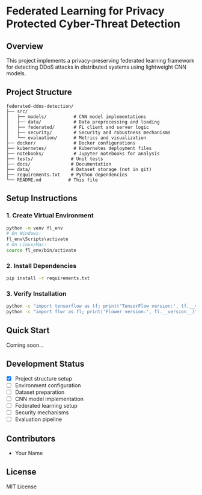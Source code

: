 # Federated Learning for Privacy Protected Cyber-Threat Detection

## Overview

This project implements a privacy-preserving federated learning framework for detecting DDoS attacks in distributed systems using lightweight CNN models.

## Project Structure

```
federated-ddos-detection/
├── src/
│   ├── models/          # CNN model implementations
│   ├── data/            # Data preprocessing and loading
│   ├── federated/       # FL client and server logic
│   ├── security/        # Security and robustness mechanisms
│   └── evaluation/      # Metrics and visualization
├── docker/              # Docker configurations
├── kubernetes/          # Kubernetes deployment files
├── notebooks/           # Jupyter notebooks for analysis
├── tests/              # Unit tests
├── docs/               # Documentation
├── data/               # Dataset storage (not in git)
├── requirements.txt    # Python dependencies
└── README.md          # This file
```

## Setup Instructions

### 1. Create Virtual Environment

```bash
python -m venv fl_env
# On Windows:
fl_env\Scripts\activate
# On Linux/Mac:
source fl_env/bin/activate
```

### 2. Install Dependencies

```bash
pip install -r requirements.txt
```

### 3. Verify Installation

```bash
python -c "import tensorflow as tf; print('TensorFlow version:', tf.__version__)"
python -c "import flwr as fl; print('Flower version:', fl.__version__)"
```

## Quick Start

Coming soon...

## Development Status

- [x] Project structure setup
- [ ] Environment configuration
- [ ] Dataset preparation
- [ ] CNN model implementation
- [ ] Federated learning setup
- [ ] Security mechanisms
- [ ] Evaluation pipeline

## Contributors

- Your Name

## License

MIT License
